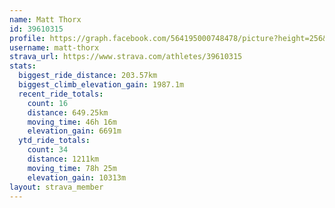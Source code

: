 ```yaml
---
name: Matt Thorx
id: 39610315
profile: https://graph.facebook.com/564195000748478/picture?height=256&width=256
username: matt-thorx
strava_url: https://www.strava.com/athletes/39610315
stats:
  biggest_ride_distance: 203.57km
  biggest_climb_elevation_gain: 1987.1m
  recent_ride_totals:
    count: 16
    distance: 649.25km
    moving_time: 46h 16m
    elevation_gain: 6691m
  ytd_ride_totals:
    count: 34
    distance: 1211km
    moving_time: 78h 25m
    elevation_gain: 10313m
layout: strava_member
--- 
```

